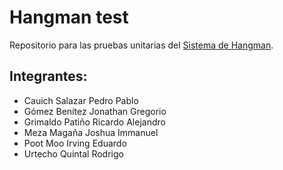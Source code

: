 # Hangman test
Repositorio para las pruebas unitarias del [Sistema de Hangman](https://github.com/michaelkolesidis/hangman).

## Integrantes:
- Cauich Salazar Pedro Pablo
- Gómez Benítez Jonathan Gregorio
- Grimaldo Patiño Ricardo Alejandro
- Meza Magaña Joshua Immanuel
- Poot Moo Irving Eduardo
- Urtecho Quintal Rodrigo
